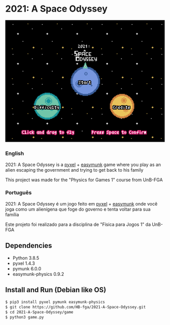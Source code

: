 # 2021: A Space Odyssey

![banner](https://raw.githubusercontent.com/HB-fga/2021-A-Space-Odyssey/master/banner.png)

### English

2021: A Space Odyssey is a [pyxel](https://github.com/kitao/pyxel) + [easymunk](https://github.com/fabiommendes/easymunk) game where you play as an alien escaping the government and trying to get back to his family  

This project was made for the "Physics for Games 1" course from UnB-FGA

### Português

2021: A Space Odyssey é um jogo feito em [pyxel](https://github.com/kitao/pyxel) + [easymunk](https://github.com/fabiommendes/easymunk) onde você joga como um alienígena que foge do governo e tenta voltar para sua família  

Este projeto foi realizado para a disciplina de "Física para Jogos 1" da UnB-FGA

## Dependencies
- Python                     3.8.5
- pyxel                      1.4.3
- pymunk                     6.0.0
- easymunk-physics           0.9.2 

## Install and Run (Debian like OS)

    $ pip3 install pyxel pymunk easymunk-physics
    $ git clone https://github.com/HB-fga/2021-A-Space-Odyssey.git
    $ cd 2021-A-Space-Odyssey/game
    $ python3 game.py
